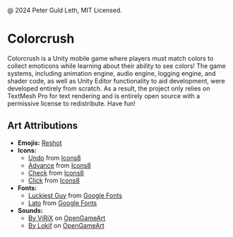 @ 2024 Peter Guld Leth, MIT Licensed.
# Colorcrush

Colorcrush is a Unity mobile game where players must match colors to collect emoticons while learning about their ability to see colors! The game systems, including animation engine, audio engine, logging engine, and shader code, as well as Unity Editor functionality to aid development, were developed entirely from scratch. As a result, the project only relies on TextMesh Pro for text rendering and is entirely open source with a permissive license to redistribute. Have fun!

## Art Attributions

- **Emojis:** [Reshot](https://www.reshot.com/free-svg-icons/emoji/)
- **Icons:**
  - [Undo](https://icons8.com/icon/78572/undo) from [Icons8](https://icons8.com)
  - [Advance](https://icons8.com/icon/102272/advance) from [Icons8](https://icons8.com)
  - [Check](https://icons8.com/icon/98955/done) from [Icons8](https://icons8.com)
  - [Click](https://icons8.com/icons/set/click) from [Icons8](https://icons8.com)
- **Fonts:** 
  - [Luckiest Guy](https://fonts.google.com/specimen/Luckiest+Guy?query=luckiest+guy) from [Google Fonts](https://fonts.google.com/)
  - [Lato](https://fonts.google.com/specimen/Lato?query=lato) from [Google Fonts](https://fonts.google.com/)
- **Sounds:** 
  - [By ViRiX](https://opengameart.org/content/ui-sound-effects-pack) on [OpenGameArt](https://opengameart.org/)
  - [By Lokif](https://opengameart.org/content/gui-sound-effects) on [OpenGameArt](https://opengameart.org/)
